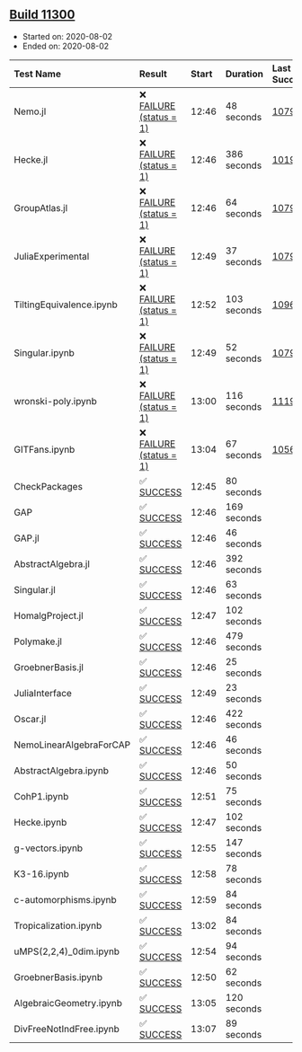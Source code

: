 ## [Build 11300](https://oscarci.mathematik.uni-kl.de/job/oscar/11300/)

* Started on: 2020-08-02
* Ended on: 2020-08-02

| Test Name    | Result | Start | Duration | Last Success | First Failure |
|:-------------|:-------|:------|:---------|:-------------|:--------------|
| Nemo.jl | ❌ [FAILURE (status = 1)](https://oscarci.mathematik.uni-kl.de/job/oscar/11300/artifact/logs/build-11300/Nemo.jl.log) | 12:46 | 48 seconds | [10790](https://oscarci.mathematik.uni-kl.de/job/oscar/10790/) | [10791](https://oscarci.mathematik.uni-kl.de/job/oscar/10791/) |
| Hecke.jl | ❌ [FAILURE (status = 1)](https://oscarci.mathematik.uni-kl.de/job/oscar/11300/artifact/logs/build-11300/Hecke.jl.log) | 12:46 | 386 seconds | [10197](https://oscarci.mathematik.uni-kl.de/job/oscar/10197/) | [10198](https://oscarci.mathematik.uni-kl.de/job/oscar/10198/) |
| GroupAtlas.jl | ❌ [FAILURE (status = 1)](https://oscarci.mathematik.uni-kl.de/job/oscar/11300/artifact/logs/build-11300/GroupAtlas.jl.log) | 12:46 | 64 seconds | [10790](https://oscarci.mathematik.uni-kl.de/job/oscar/10790/) | [10791](https://oscarci.mathematik.uni-kl.de/job/oscar/10791/) |
| JuliaExperimental | ❌ [FAILURE (status = 1)](https://oscarci.mathematik.uni-kl.de/job/oscar/11300/artifact/logs/build-11300/JuliaExperimental.log) | 12:49 | 37 seconds | [10790](https://oscarci.mathematik.uni-kl.de/job/oscar/10790/) | [10791](https://oscarci.mathematik.uni-kl.de/job/oscar/10791/) |
| TiltingEquivalence.ipynb | ❌ [FAILURE (status = 1)](https://oscarci.mathematik.uni-kl.de/job/oscar/11300/artifact/logs/build-11300/TiltingEquivalence.ipynb.log) | 12:52 | 103 seconds | [10962](https://oscarci.mathematik.uni-kl.de/job/oscar/10962/) | [10963](https://oscarci.mathematik.uni-kl.de/job/oscar/10963/) |
| Singular.ipynb | ❌ [FAILURE (status = 1)](https://oscarci.mathematik.uni-kl.de/job/oscar/11300/artifact/logs/build-11300/Singular.ipynb.log) | 12:49 | 52 seconds | [10790](https://oscarci.mathematik.uni-kl.de/job/oscar/10790/) | [10791](https://oscarci.mathematik.uni-kl.de/job/oscar/10791/) |
| wronski-poly.ipynb | ❌ [FAILURE (status = 1)](https://oscarci.mathematik.uni-kl.de/job/oscar/11300/artifact/logs/build-11300/wronski-poly.ipynb.log) | 13:00 | 116 seconds | [11192](https://oscarci.mathematik.uni-kl.de/job/oscar/11192/) | [11193](https://oscarci.mathematik.uni-kl.de/job/oscar/11193/) |
| GITFans.ipynb | ❌ [FAILURE (status = 1)](https://oscarci.mathematik.uni-kl.de/job/oscar/11300/artifact/logs/build-11300/GITFans.ipynb.log) | 13:04 | 67 seconds | [10566](https://oscarci.mathematik.uni-kl.de/job/oscar/10566/) | [10567](https://oscarci.mathematik.uni-kl.de/job/oscar/10567/) |
| CheckPackages | ✅ [SUCCESS](https://oscarci.mathematik.uni-kl.de/job/oscar/11300/artifact/logs/build-11300/CheckPackages.log) | 12:45 | 80 seconds |  |  |
| GAP | ✅ [SUCCESS](https://oscarci.mathematik.uni-kl.de/job/oscar/11300/artifact/logs/build-11300/GAP.log) | 12:46 | 169 seconds |  |  |
| GAP.jl | ✅ [SUCCESS](https://oscarci.mathematik.uni-kl.de/job/oscar/11300/artifact/logs/build-11300/GAP.jl.log) | 12:46 | 46 seconds |  |  |
| AbstractAlgebra.jl | ✅ [SUCCESS](https://oscarci.mathematik.uni-kl.de/job/oscar/11300/artifact/logs/build-11300/AbstractAlgebra.jl.log) | 12:46 | 392 seconds |  |  |
| Singular.jl | ✅ [SUCCESS](https://oscarci.mathematik.uni-kl.de/job/oscar/11300/artifact/logs/build-11300/Singular.jl.log) | 12:46 | 63 seconds |  |  |
| HomalgProject.jl | ✅ [SUCCESS](https://oscarci.mathematik.uni-kl.de/job/oscar/11300/artifact/logs/build-11300/HomalgProject.jl.log) | 12:47 | 102 seconds |  |  |
| Polymake.jl | ✅ [SUCCESS](https://oscarci.mathematik.uni-kl.de/job/oscar/11300/artifact/logs/build-11300/Polymake.jl.log) | 12:46 | 479 seconds |  |  |
| GroebnerBasis.jl | ✅ [SUCCESS](https://oscarci.mathematik.uni-kl.de/job/oscar/11300/artifact/logs/build-11300/GroebnerBasis.jl.log) | 12:46 | 25 seconds |  |  |
| JuliaInterface | ✅ [SUCCESS](https://oscarci.mathematik.uni-kl.de/job/oscar/11300/artifact/logs/build-11300/JuliaInterface.log) | 12:49 | 23 seconds |  |  |
| Oscar.jl | ✅ [SUCCESS](https://oscarci.mathematik.uni-kl.de/job/oscar/11300/artifact/logs/build-11300/Oscar.jl.log) | 12:46 | 422 seconds |  |  |
| NemoLinearAlgebraForCAP | ✅ [SUCCESS](https://oscarci.mathematik.uni-kl.de/job/oscar/11300/artifact/logs/build-11300/NemoLinearAlgebraForCAP.log) | 12:46 | 46 seconds |  |  |
| AbstractAlgebra.ipynb | ✅ [SUCCESS](https://oscarci.mathematik.uni-kl.de/job/oscar/11300/artifact/logs/build-11300/AbstractAlgebra.ipynb.log) | 12:46 | 50 seconds |  |  |
| CohP1.ipynb | ✅ [SUCCESS](https://oscarci.mathematik.uni-kl.de/job/oscar/11300/artifact/logs/build-11300/CohP1.ipynb.log) | 12:51 | 75 seconds |  |  |
| Hecke.ipynb | ✅ [SUCCESS](https://oscarci.mathematik.uni-kl.de/job/oscar/11300/artifact/logs/build-11300/Hecke.ipynb.log) | 12:47 | 102 seconds |  |  |
| g-vectors.ipynb | ✅ [SUCCESS](https://oscarci.mathematik.uni-kl.de/job/oscar/11300/artifact/logs/build-11300/g-vectors.ipynb.log) | 12:55 | 147 seconds |  |  |
| K3-16.ipynb | ✅ [SUCCESS](https://oscarci.mathematik.uni-kl.de/job/oscar/11300/artifact/logs/build-11300/K3-16.ipynb.log) | 12:58 | 78 seconds |  |  |
| c-automorphisms.ipynb | ✅ [SUCCESS](https://oscarci.mathematik.uni-kl.de/job/oscar/11300/artifact/logs/build-11300/c-automorphisms.ipynb.log) | 12:59 | 84 seconds |  |  |
| Tropicalization.ipynb | ✅ [SUCCESS](https://oscarci.mathematik.uni-kl.de/job/oscar/11300/artifact/logs/build-11300/Tropicalization.ipynb.log) | 13:02 | 84 seconds |  |  |
| uMPS(2,2,4)_0dim.ipynb | ✅ [SUCCESS](https://oscarci.mathematik.uni-kl.de/job/oscar/11300/artifact/logs/build-11300/uMPS-2-2-4-_0dim.ipynb.log) | 12:54 | 94 seconds |  |  |
| GroebnerBasis.ipynb | ✅ [SUCCESS](https://oscarci.mathematik.uni-kl.de/job/oscar/11300/artifact/logs/build-11300/GroebnerBasis.ipynb.log) | 12:50 | 62 seconds |  |  |
| AlgebraicGeometry.ipynb | ✅ [SUCCESS](https://oscarci.mathematik.uni-kl.de/job/oscar/11300/artifact/logs/build-11300/AlgebraicGeometry.ipynb.log) | 13:05 | 120 seconds |  |  |
| DivFreeNotIndFree.ipynb | ✅ [SUCCESS](https://oscarci.mathematik.uni-kl.de/job/oscar/11300/artifact/logs/build-11300/DivFreeNotIndFree.ipynb.log) | 13:07 | 89 seconds |  |  |
